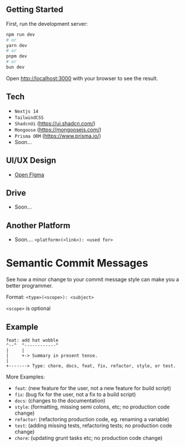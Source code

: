 ## Getting Started

First, run the development server:

```bash
npm run dev
# or
yarn dev
# or
pnpm dev
# or
bun dev
```

Open [http://localhost:3000](http://localhost:3000) with your browser to see the result.

## Tech

- `Nextjs 14`
- `TailwindCSS`
- `ShadcnUi` (https://ui.shadcn.com/)
- `Mongoose` (https://mongoosejs.com/)
- `Prisma ORM` (https://www.prisma.io/)
- Soon...

## UI/UX Design

- [Open FIgma](https://www.figma.com/file/ts07sfk8gxEPFhPwn0sB3R/TEDxUNPAD?type=design&node-id=0%3A1&mode=design&t=KOTmAELL59ZXUqVx-1)

## Drive

- Soon...

## Another Platform

- Soon.... `<platform>(<link>): <used for>`

# Semantic Commit Messages

See how a minor change to your commit message style can make you a better programmer.

Format: `<type>(<scope>): <subject>`

`<scope>` is optional

## Example

```
feat: add hat wobble
^--^  ^------------^
|     |
|     +-> Summary in present tense.
|
+-------> Type: chore, docs, feat, fix, refactor, style, or test.
```

More Examples:

- `feat`: (new feature for the user, not a new feature for build script)
- `fix`: (bug fix for the user, not a fix to a build script)
- `docs`: (changes to the documentation)
- `style`: (formatting, missing semi colons, etc; no production code change)
- `refactor`: (refactoring production code, eg. renaming a variable)
- `test`: (adding missing tests, refactoring tests; no production code change)
- `chore`: (updating grunt tasks etc; no production code change)